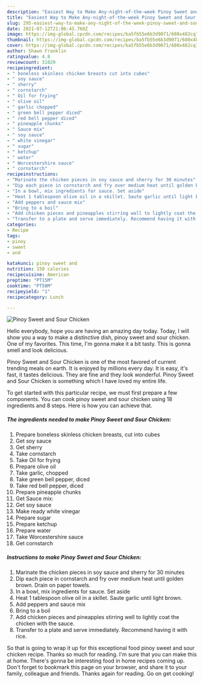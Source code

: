 ```yaml
---
description: "Easiest Way to Make Any-night-of-the-week Pinoy Sweet and Sour Chicken"
title: "Easiest Way to Make Any-night-of-the-week Pinoy Sweet and Sour Chicken"
slug: 295-easiest-way-to-make-any-night-of-the-week-pinoy-sweet-and-sour-chicken
date: 2021-07-12T21:06:43.760Z
image: https://img-global.cpcdn.com/recipes/ba5fb55e6b3d9071/680x482cq70/pinoy-sweet-and-sour-chicken-recipe-main-photo.jpg
thumbnail: https://img-global.cpcdn.com/recipes/ba5fb55e6b3d9071/680x482cq70/pinoy-sweet-and-sour-chicken-recipe-main-photo.jpg
cover: https://img-global.cpcdn.com/recipes/ba5fb55e6b3d9071/680x482cq70/pinoy-sweet-and-sour-chicken-recipe-main-photo.jpg
author: Shawn Franklin
ratingvalue: 4.8
reviewcount: 31029
recipeingredient:
- " boneless skinless chicken breasts cut into cubes"
- " soy sauce"
- " sherry"
- " cornstarch"
- " Oil for frying"
- " olive oil"
- " garlic chopped"
- " green bell pepper diced"
- " red bell pepper diced"
- " pineapple chunks"
- " Sauce mix"
- " soy sauce"
- " white vinegar"
- " sugar"
- " ketchup"
- " water"
- " Worcestershire sauce"
- " cornstarch"
recipeinstructions:
- "Marinate the chicken pieces in soy sauce and sherry for 30 minutes"
- "Dip each piece in cornstarch and fry over medium heat until golden brown. Drain on paper towels."
- "In a bowl, mix ingredients for sauce. Set aside"
- "Heat 1 tablespoon olive oil in a skillet. Saute garlic until light brown."
- "Add peppers and sauce mix"
- "Bring to a boil"
- "Add chicken pieces and pineapples stirring well to lightly coat the chicken with the sauce."
- "Transfer to a plate and serve immediately. Recommend having it with rice."
categories:
- Recipe
tags:
- pinoy
- sweet
- and

katakunci: pinoy sweet and 
nutrition: 150 calories
recipecuisine: American
preptime: "PT15M"
cooktime: "PT50M"
recipeyield: "1"
recipecategory: Lunch

---
```



![Pinoy Sweet and Sour Chicken](https://img-global.cpcdn.com/recipes/ba5fb55e6b3d9071/680x482cq70/pinoy-sweet-and-sour-chicken-recipe-main-photo.jpg)

Hello everybody, hope you are having an amazing day today. Today, I will show you a way to make a distinctive dish, pinoy sweet and sour chicken. One of my favorites. This time, I'm gonna make it a bit tasty. This is gonna smell and look delicious.



Pinoy Sweet and Sour Chicken is one of the most favored of current trending meals on earth. It is enjoyed by millions every day. It is easy, it's fast, it tastes delicious. They are fine and they look wonderful. Pinoy Sweet and Sour Chicken is something which I have loved my entire life.


To get started with this particular recipe, we must first prepare a few components. You can cook pinoy sweet and sour chicken using 18 ingredients and 8 steps. Here is how you can achieve that.

<!--inarticleads1-->

##### The ingredients needed to make Pinoy Sweet and Sour Chicken:

1. Prepare  boneless skinless chicken breasts, cut into cubes
1. Get  soy sauce
1. Get  sherry
1. Take  cornstarch
1. Take  Oil for frying
1. Prepare  olive oil
1. Take  garlic, chopped
1. Take  green bell pepper, diced
1. Take  red bell pepper, diced
1. Prepare  pineapple chunks
1. Get  Sauce mix:
1. Get  soy sauce
1. Make ready  white vinegar
1. Prepare  sugar
1. Prepare  ketchup
1. Prepare  water
1. Take  Worcestershire sauce
1. Get  cornstarch




<!--inarticleads2-->

##### Instructions to make Pinoy Sweet and Sour Chicken:

1. Marinate the chicken pieces in soy sauce and sherry for 30 minutes
1. Dip each piece in cornstarch and fry over medium heat until golden brown. Drain on paper towels.
1. In a bowl, mix ingredients for sauce. Set aside
1. Heat 1 tablespoon olive oil in a skillet. Saute garlic until light brown.
1. Add peppers and sauce mix
1. Bring to a boil
1. Add chicken pieces and pineapples stirring well to lightly coat the chicken with the sauce.
1. Transfer to a plate and serve immediately. Recommend having it with rice.




So that is going to wrap it up for this exceptional food pinoy sweet and sour chicken recipe. Thanks so much for reading. I'm sure that you can make this at home. There's gonna be interesting food in home recipes coming up. Don't forget to bookmark this page on your browser, and share it to your family, colleague and friends. Thanks again for reading. Go on get cooking!
